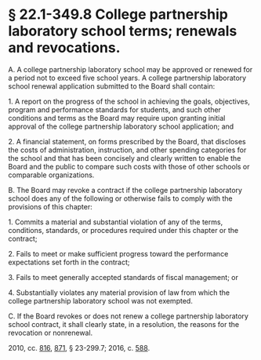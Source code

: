# § 22.1-349.8 College partnership laboratory school terms; renewals and revocations.

<p>A. A college partnership laboratory school may be approved or renewed for a period not to exceed five school years. A college partnership laboratory school renewal application submitted to the Board shall contain:</p><p>1. A report on the progress of the school in achieving the goals, objectives, program and performance standards for students, and such other conditions and terms as the Board may require upon granting initial approval of the college partnership laboratory school application; and</p><p>2. A financial statement, on forms prescribed by the Board, that discloses the costs of administration, instruction, and other spending categories for the school and that has been concisely and clearly written to enable the Board and the public to compare such costs with those of other schools or comparable organizations.</p><p>B. The Board may revoke a contract if the college partnership laboratory school does any of the following or otherwise fails to comply with the provisions of this chapter:</p><p>1. Commits a material and substantial violation of any of the terms, conditions, standards, or procedures required under this chapter or the contract;</p><p>2. Fails to meet or make sufficient progress toward the performance expectations set forth in the contract;</p><p>3. Fails to meet generally accepted standards of fiscal management; or</p><p>4. Substantially violates any material provision of law from which the college partnership laboratory school was not exempted.</p><p>C. If the Board revokes or does not renew a college partnership laboratory school contract, it shall clearly state, in a resolution, the reasons for the revocation or nonrenewal.</p><p>2010, cc. <a href='http://lis.virginia.gov/cgi-bin/legp604.exe?101+ful+CHAP0816'>816</a>, <a href='http://lis.virginia.gov/cgi-bin/legp604.exe?101+ful+CHAP0871'>871</a>, § 23-299.7; 2016, c. <a href='http://lis.virginia.gov/cgi-bin/legp604.exe?161+ful+CHAP0588'>588</a>.</p>